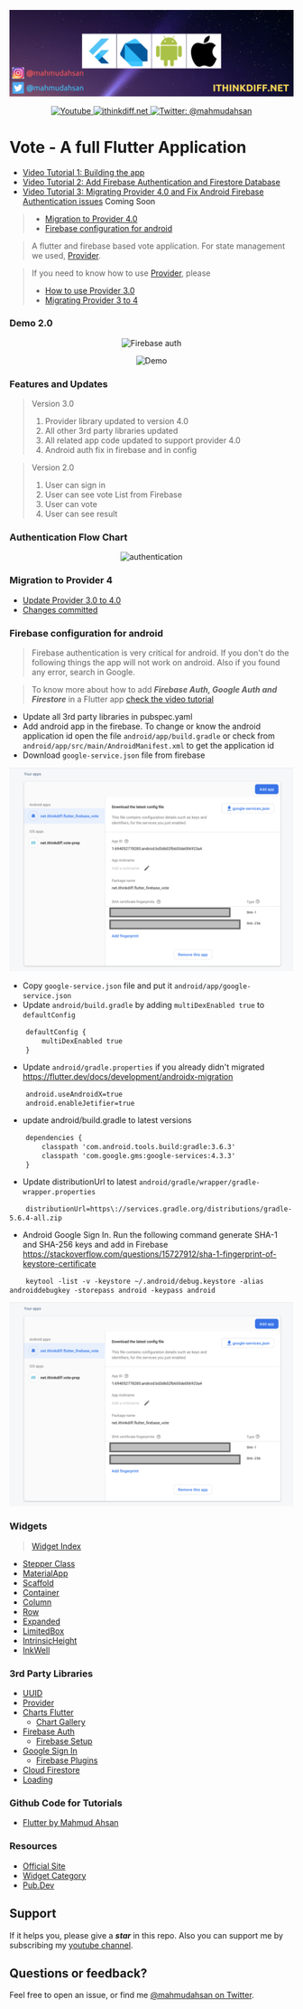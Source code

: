 <p align="center">
    <img src="cover.png" alt="Flutter" />
</p>
<p align="center">
    <a href="https://www.youtube.com/channel/UCtHlgyUw0wLE5Ous9swfFlg">
        <img src="https://img.shields.io/badge/my-youtube channel-red.svg" alt="Youtube" />
    </a>
    <a href="https://ithinkdiff.net/">
        <img src="https://img.shields.io/badge/mobile-apps-yellow.svg" alt="ithinkdiff.net" />
    </a>
    <a href="https://twitter.com/mahmudahsan">
        <img src="https://img.shields.io/badge/contact%40-mahmudahsan-blue.svg" alt="Twitter: @mahmudahsan" />
    </a>
</p>


# Vote - A full Flutter Application
- [Video Tutorial 1: Building the app](https://www.youtube.com/watch?v=Iu9DpbzR83s)
- [Video Tutorial 2: Add Firebase Authentication and Firestore Database](https://youtu.be/N6DF-zz9c6o)
- [Video Tutorial 3: Migrating Provider 4.0 and Fix Android Firebase Authentication issues]() Coming Soon

> - [Migration to Provider 4.0](#migration-to-provider-4)
> - [Firebase configuration for android](#firebase-configuration-for-android)

> A flutter and firebase based vote application. 
For state management we used, [Provider](https://pub.dev/packages/provider). 

> If you need to know how to use [Provider](https://pub.dev/packages/provider), please
> - [How to use Provider 3.0](https://www.youtube.com/watch?v=fEIdWV8MAso)
> - [Migrating Provider 3 to 4](https://youtu.be/xR-2rM_99-E)

### Demo 2.0

<p align="center">
    <img src="demo3.gif" alt="Firebase auth" />
</p>

<p align="center">
    <img src="demo1.jpg" alt="Demo" />
</p>

### Features and Updates
> Version 3.0
> 1. Provider library updated to version 4.0
> 2. All other 3rd party libraries updated
> 3. All related app code updated to support provider 4.0
> 4. Android auth fix in firebase and in config 

> Version 2.0
> 1. User can sign in
> 2. User can see vote List from Firebase
> 3. User can vote
> 4. User can see result
 
 ### Authentication Flow Chart
 <p align="center">
     <img src="authentication.png" alt="authentication" />
 </p>

 ### Migration to Provider 4
 - [Update Provider 3.0 to 4.0](https://pub.dev/packages/provider)
 - [Changes committed](https://github.com/mahmudahsan/flutter_firebase_vote/commit/0f82330911cb3b4b398488cf00dbf5a7b4ada337)

 ### Firebase configuration for android
 > Firebase authentication is very critical for android. If you don't do the following things the app will not work on android. Also if you found any error, search in Google.
 
 > To know more about how to add ***Firebase Auth, Google Auth and Firestore*** in a Flutter app [check the video tutorial](https://youtu.be/N6DF-zz9c6o) 

 - Update all 3rd party libraries in pubspec.yaml
 - Add android app in the firebase. To change or know the android application id open the file `android/app/build.gradle` or check from `android/app/src/main/AndroidManifest.xml` to get the application id
 - Download `google-service.json` file from firebase

<p align="center">
    <img src="firebase_android.png" alt="Firebase auth" />
</p>

- Copy `google-service.json` file and put it `android/app/google-service.json`
- Update `android/build.gradle` by adding `multiDexEnabled true` to `defaultConfig`
```
    defaultConfig {
        multiDexEnabled true
    }
```
- Update `android/gradle.properties` if you already didn't migrated https://flutter.dev/docs/development/androidx-migration
```
    android.useAndroidX=true
    android.enableJetifier=true
```
- update android/build.gradle to latest versions
```
    dependencies {
        classpath 'com.android.tools.build:gradle:3.6.3'
        classpath 'com.google.gms:google-services:4.3.3'
    }
```
- Update distributionUrl to latest `android/gradle/wrapper/gradle-wrapper.properties`
```
    distributionUrl=https\://services.gradle.org/distributions/gradle-5.6.4-all.zip
```
- Android Google Sign In. Run the following command generate SHA-1 and SHA-256 keys and add in Firebase
https://stackoverflow.com/questions/15727912/sha-1-fingerprint-of-keystore-certificate
```
    keytool -list -v -keystore ~/.android/debug.keystore -alias androiddebugkey -storepass android -keypass android 
```
<p align="center">
    <img src="firebase_android.png" alt="Firebase auth" />
</p>

### Widgets

>  [Widget Index](https://flutter.dev/docs/reference/widgets)

- [Stepper Class](https://api.flutter.dev/flutter/material/Stepper-class.html)
- [MaterialApp](https://api.flutter.dev/flutter/material/MaterialApp-class.html)
- [Scaffold](https://api.flutter.dev/flutter/material/Scaffold-class.html)
- [Container](https://api.flutter.dev/flutter/widgets/Container-class.html)
- [Column](https://api.flutter.dev/flutter/widgets/Column-class.html)
- [Row](https://api.flutter.dev/flutter/widgets/Row-class.html)
- [Expanded](https://api.flutter.dev/flutter/widgets/Expanded-class.html)
- [LimitedBox](https://api.flutter.dev/flutter/widgets/LimitedBox-class.html)
- [IntrinsicHeight](https://api.flutter.dev/flutter/widgets/IntrinsicHeight-class.html)
- [InkWell](https://api.flutter.dev/flutter/material/InkWell-class.html)


### 3rd Party Libraries

- [UUID](https://pub.dev/packages/uuid)
- [Provider](https://pub.dev/packages/provider)
- [Charts Flutter](https://pub.dev/packages/charts_flutter)
    - [Chart Gallery](https://google.github.io/charts/flutter/gallery.html)
- [Firebase Auth](https://pub.dev/packages/firebase_auth)
    - [Firebase Setup](https://firebase.google.com/docs/flutter/setup)
- [Google Sign In](https://pub.dev/packages/google_sign_in)
    - [Firebase Plugins](https://github.com/FirebaseExtended/flutterfire)
- [Cloud Firestore](https://pub.dev/packages/cloud_firestore)
- [Loading](https://pub.dev/packages/loading)
    

### Github Code for Tutorials
- [Flutter by Mahmud Ahsan](https://github.com/mahmudahsan/flutter)

### Resources

- [Official Site](https://flutter.dev/)
- [Widget Category](https://flutter.dev/docs/reference/widgets)
- [Pub.Dev](https://pub.dev/)


## Support
If it helps you, please give a ***star*** in this repo. Also you can support me by subscribing my [youtube channel](https://www.youtube.com/channel/UCtHlgyUw0wLE5Ous9swfFlg). 

## Questions or feedback?

Feel free to open an issue, or find me [@mahmudahsan on Twitter](https://twitter.com/mahmudahsan).
